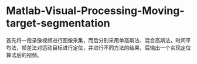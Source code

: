 # Matlab-Visual-Processing-Moving-target-segmentation
首先将一段录像视频进行图像采集，而后分别采用单高斯法、混合高斯法，时间平均法，帧差法对运动目标进行定位，并进行不同方法的结果，后输出一个实现定位算法后的视频。
